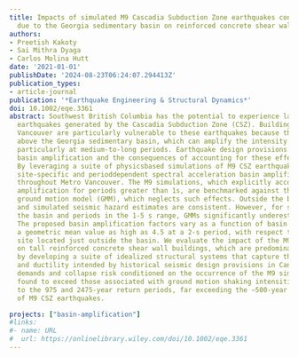 ```yaml
---
title: Impacts of simulated M9 Cascadia Subduction Zone earthquakes considering amplifications
  due to the Georgia sedimentary basin on reinforced concrete shear wall buildings
authors:
- Preetish Kakoty
- Sai Mithra Dyaga
- Carlos Molina Hutt
date: '2021-01-01'
publishDate: '2024-08-23T06:24:07.294413Z'
publication_types:
- article-journal
publication: '*Earthquake Engineering & Structural Dynamics*'
doi: 10.1002/eqe.3361
abstract: Southwest British Columbia has the potential to experience large-magnitude
  earthquakes generated by the Cascadia Subduction Zone (CSZ). Buildings in Metro
  Vancouver are particularly vulnerable to these earthquakes because the region lies
  above the Georgia sedimentary basin, which can amplify the intensity of ground motions,
  particularly at medium-to-long periods. Earthquake design provisions in Canada neglect
  basin amplification and the consequences of accounting for these effects are uncertain.
  By leveraging a suite of physicsbased simulations of M9 CSZ earthquakes, we develop
  site-specific and perioddependent spectral acceleration basin amplification factors
  throughout Metro Vancouver. The M9 simulations, which explicitly account for basin
  amplification for periods greater than 1s, are benchmarked against the 2016 BC Hydro
  ground motion model (GMM), which neglects such effects. Outside the basin, empirical
  and simulated seismic hazard estimates are consistent. However, for sites within
  the basin and periods in the 1-5 s range, GMMs significantly underestimate the hazard.
  The proposed basin amplification factors vary as a function of basin depth, reaching
  a geometric mean value as high as 4.5 at a 2-s period, with respect to a reference
  site located just outside the basin. We evaluate the impact of the M9 simulations
  on tall reinforced concrete shear wall buildings, which are predominant in the region,
  by developing a suite of idealized structural systems that capture the strength
  and ductility intended by historical seismic design provisions in Canada. Ductility
  demands and collapse risk conditioned on the occurrence of the M9 simulations were
  found to exceed those associated with ground motion shaking intensities corresponding
  to the 975 and 2475-year return periods, far exceeding the ∼500-year return period
  of M9 CSZ earthquakes.

projects: ["basin-amplification"]
#links:
#- name: URL
#  url: https://onlinelibrary.wiley.com/doi/10.1002/eqe.3361
---
```

